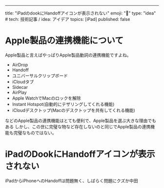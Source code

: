---
title: "iPadのdookにHandoffアイコンが表示されない"
emoji: "📄"
type: "idea" # tech: 技術記事 / idea: アイデア
topics: [iPad]
published: false
# Apple製品の連携機能について

Apple製品と言えばやっぱりApple製品動詞の連携機能ですよね。

- AirDrop
- Handoff
- ユニバーサルクリップボード
- iCloudタブ
- Sidecar
- AirPlay
- Apple WatchでMacのロックを解除
- Instant Hotspot(自動的にテザリングしてくれる機能)
- iCloudデスクトップ(Macのデスクトップを共有してくれる機能)

などのApple製品の連携機能はとても便利で、Apple製品を選ぶ大きな理由でもある
しかし、この世に完璧な物など存在しないのと同じでApple製品の連携機能も完璧なものではない。
# iPadのDookにHandoffアイコンが表示されない 
iPadからiPhoneへのHandoffは問題無く、しばらく問題にクズか中田